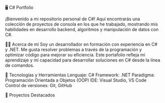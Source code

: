 🖥️ C# Portfolio

¡Bienvenido a mi repositorio personal de C#! Aquí encontrarás una colección de proyectos de consola en los que he trabajado, mostrando mis habilidades en desarrollo backend, algoritmos y manipulación de datos con C#.

🧑‍💻 Acerca de mí
Soy un desarrollador en formación con experiencia en C# y .NET. Me gusta resolver problemas a través de la programación y optimizar código para mejorar su eficiencia. Este portafolio refleja mi aprendizaje y mi capacidad para desarrollar soluciones en C# desde la línea de comandos.

🔧 Tecnologías y Herramientas
Lenguaje: C#
Framework: .NET
Paradigma: Programación Orientada a Objetos (OOP)
IDE: Visual Studio, VS Code
Control de versiones: Git, GitHub

🚀 Proyectos Destacados

